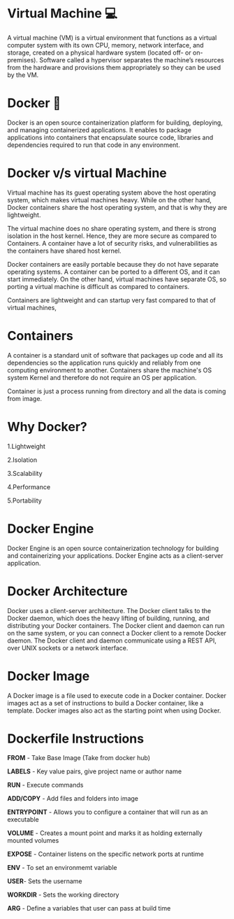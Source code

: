 # Virtual Machine 💻

A virtual machine (VM)
is a virtual environment that functions as a virtual computer system with its own CPU, memory, network interface, and storage, created on a physical hardware system (located off- or on-premises). Software called a hypervisor separates the machine’s resources from the hardware and provisions them appropriately so they can be used by the VM.



# Docker 🦈

Docker is an open source containerization platform for building, deploying, and managing containerized applications. It enables to package applications into containers that encapsulate source code, libraries and dependencies required to run that code in any environment.

# Docker v/s virtual Machine

Virtual machine has its guest operating system above the host operating system, which makes virtual machines heavy. While on the other hand, Docker containers share the host operating system, and that is why they are lightweight.

The virtual machine does no share operating system, and there is strong isolation in the host kernel. Hence, they are more secure as compared to Containers. A container have a lot of security risks, and vulnerabilities as the containers have shared host kernel.

Docker containers are easily portable because they do not have separate operating systems. A container can be ported to a different OS, and it can start immediately. On the other hand, virtual machines have separate OS, so porting a virtual machine is difficult as compared to containers.

Containers are lightweight and can startup very fast compared to that of virtual machines,




# Containers


A container is a standard unit of software that packages up code and all its dependencies so the application runs quickly and reliably from one computing environment to another. Containers share the machine's OS system Kernel and therefore do not require an OS per application.

Container is just a process running from directory and all the data is coming from image.


# Why Docker?

1.Lightweight

2.Isolation

3.Scalability

4.Performance

5.Portability


# Docker Engine  

Docker Engine is an open source containerization technology for building and containerizing your applications. Docker Engine acts as a client-server application.



# Docker Architecture

Docker uses a client-server architecture. The Docker client talks to the Docker daemon, which does the heavy lifting of building, running, and distributing your Docker containers. The Docker client and daemon can run on the same system, or you can connect a Docker client to a remote Docker daemon. The Docker client and daemon communicate using a REST API, over UNIX sockets or a network interface.




# Docker Image

A Docker image is a file used to execute code in a Docker container. Docker images act as a set of instructions to build a Docker container, like a template. Docker images also act as the starting point when using Docker.




# Dockerfile Instructions

**FROM** - Take Base Image (Take from docker hub)

**LABELS** - Key value pairs, give project name or author name

**RUN** - Execute commands

**ADD/COPY** - Add files and folders into image

**ENTRYPOINT** - Allows you to configure a container that will run as an executable

**VOLUME** - Creates a mount point and marks it as holding externally mounted volumes

**EXPOSE** - Container listens on the specific network ports at runtime

**ENV** - To set an environmemt variable

**USER**- Sets the username

**WORKDIR** - Sets the working directory

**ARG** - Define a variables that user can pass at build time

